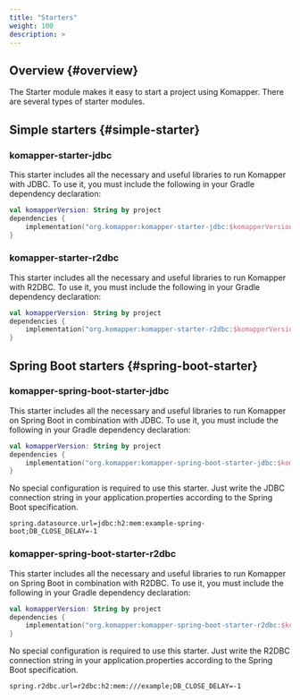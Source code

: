 ```yaml
---
title: "Starters"
weight: 100
description: >
---
```


## Overview {#overview}

The Starter module makes it easy to start a project using Komapper.
There are several types of starter modules.

## Simple starters {#simple-starter}

### komapper-starter-jdbc

This starter includes all the necessary and useful libraries to run Komapper with JDBC.
To use it, you must include the following in your Gradle dependency declaration:

```kotlin
val komapperVersion: String by project
dependencies {
    implementation("org.komapper:komapper-starter-jdbc:$komapperVersion")
}
```

### komapper-starter-r2dbc

This starter includes all the necessary and useful libraries to run Komapper with R2DBC.
To use it, you must include the following in your Gradle dependency declaration:

```kotlin
val komapperVersion: String by project
dependencies {
    implementation("org.komapper:komapper-starter-r2dbc:$komapperVersion")
}
```

## Spring Boot starters {#spring-boot-starter}

### komapper-spring-boot-starter-jdbc

This starter includes all the necessary and useful libraries to 
run Komapper on Spring Boot in combination with JDBC.
To use it, you must include the following in your Gradle dependency declaration:

```kotlin
val komapperVersion: String by project
dependencies {
    implementation("org.komapper:komapper-spring-boot-starter-jdbc:$komapperVersion")
}
```

No special configuration is required to use this starter.
Just write the JDBC connection string in your application.properties 
according to the Spring Boot specification.

```
spring.datasource.url=jdbc:h2:mem:example-spring-boot;DB_CLOSE_DELAY=-1
```

### komapper-spring-boot-starter-r2dbc

This starter includes all the necessary and useful libraries to
run Komapper on Spring Boot in combination with R2DBC.
To use it, you must include the following in your Gradle dependency declaration:

```kotlin
val komapperVersion: String by project
dependencies {
    implementation("org.komapper:komapper-spring-boot-starter-r2dbc:$komapperVersion")
}
```

No special configuration is required to use this starter.
Just write the R2DBC connection string in your application.properties
according to the Spring Boot specification.

```
spring.r2dbc.url=r2dbc:h2:mem:///example;DB_CLOSE_DELAY=-1
```
